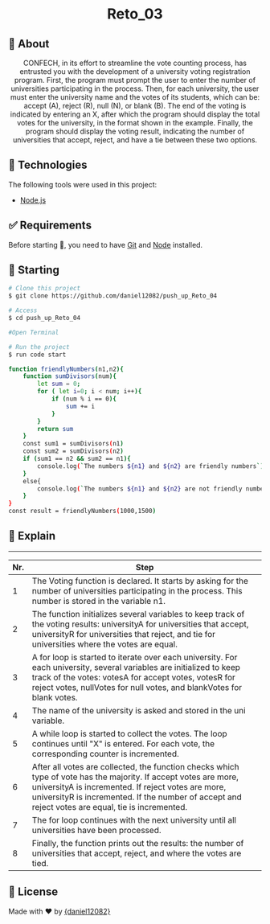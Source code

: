 <div align="center" id="top"> 
</div>

<h1 align="center">Reto_03</h1>

## :dart: About ##

<p align="center">CONFECH, in its effort to streamline the vote counting process, has entrusted you with the development of a university voting registration program. First, the program must prompt the user to enter the number of universities participating in the process. Then, for each university, the user must enter the university name and the votes of its students, which can be: accept (A), reject (R), null (N), or blank (B). The end of the voting is indicated by entering an X, after which the program should display the total votes for the university, in the format shown in the example. Finally, the program should display the voting result, indicating the number of universities that accept, reject, and have a tie between these two options.</p>

## :rocket: Technologies ##

The following tools were used in this project:

- [Node.js](https://nodejs.org/en/)

## :white_check_mark: Requirements ##

Before starting :checkered_flag:, you need to have [Git](https://git-scm.com) and [Node](https://nodejs.org/en/) installed.

## :checkered_flag: Starting ##

```bash
# Clone this project
$ git clone https://github.com/daniel12082/push_up_Reto_04

# Access
$ cd push_up_Reto_04

#Open Terminal

# Run the project
$ run code start

function friendlyNumbers(n1,n2){
    function sumDivisors(num){
        let sum = 0;
        for ( let i=0; i < num; i++){
            if (num % i == 0){
                sum += i
            }
        }
        return sum
    }
    const sum1 = sumDivisors(n1)
    const sum2 = sumDivisors(n2)
    if (sum1 == n2 && sum2 == n1){
        console.log(`The numbers ${n1} and ${n2} are friendly numbers`)
    }
    else{
        console.log(`The numbers ${n1} and ${n2} are not friendly numbers`)
    }
}
const result = friendlyNumbers(1000,1500)
```

## :open_book: Explain ##

-----------------------------------------------------------------------
| Nr.  | Step                                                         |
| ---- | ------------------------------------------------------------ |
| 1    | The Voting function is declared. It starts by asking for the number of universities participating in the process. This number is stored in the variable n1.|
| 2    | The function initializes several variables to keep track of the voting results: universityA for universities that accept, universityR for universities that reject, and tie for universities where the votes are equal. |
| 3    | A for loop is started to iterate over each university. For each university, several variables are initialized to keep track of the votes: votesA for accept votes, votesR for reject votes, nullVotes for null votes, and blankVotes for blank votes. |
| 4    | The name of the university is asked and stored in the uni variable.|
| 5    | A while loop is started to collect the votes. The loop continues until "X" is entered. For each vote, the corresponding counter is incremented. |
| 6    | After all votes are collected, the function checks which type of vote has the majority. If accept votes are more, universityA is incremented. If reject votes are more, universityR is incremented. If the number of accept and reject votes are equal, tie is incremented. |
| 7    | The for loop continues with the next university until all universities have been processed.|
| 8    | Finally, the function prints out the results: the number of universities that accept, reject, and where the votes are tied. |

## :memo: License ##

Made with :heart: by <a href="https://github.com/{daniel12082}" target="_blank">{daniel12082}</a>